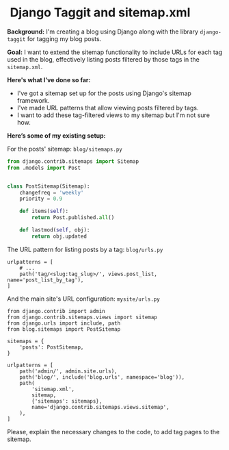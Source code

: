 #  Django Taggit and sitemap.xml

**Background:** I'm creating a blog using Django along with the library `django-taggit` for tagging my blog posts.

**Goal:**  I want to extend the sitemap functionality to include URLs for each tag used in the blog, effectively listing posts filtered by those tags in the `sitemap.xml`.

**Here's what I've done so far:**

- I've got a sitemap set up for the posts using Django's sitemap framework.
- I've made URL patterns that allow viewing posts filtered by tags.
- I want to add these tag-filtered views to my sitemap but I'm not sure how.

**Here’s some of my existing setup:**

For the posts' sitemap: `blog/sitemaps.py`

```python
from django.contrib.sitemaps import Sitemap
from .models import Post


class PostSitemap(Sitemap):
    changefreq = 'weekly'
    priority = 0.9

    def items(self):
        return Post.published.all()

    def lastmod(self, obj):
        return obj.updated
```

The URL pattern for listing posts by a tag: `blog/urls.py`

```
urlpatterns = [
    # ...
    path('tag/<slug:tag_slug>/', views.post_list, name='post_list_by_tag'),
]
```

And the main site's URL configuration: `mysite/urls.py`

```
from django.contrib import admin
from django.contrib.sitemaps.views import sitemap
from django.urls import include, path
from blog.sitemaps import PostSitemap

sitemaps = {
    'posts': PostSitemap,
}

urlpatterns = [
    path('admin/', admin.site.urls),
    path('blog/', include('blog.urls', namespace='blog')),
    path(
        'sitemap.xml',
        sitemap,
        {'sitemaps': sitemaps},
        name='django.contrib.sitemaps.views.sitemap',
    ),
]
```

Please, explain the necessary changes to the code, to add tag pages to the sitemap.

